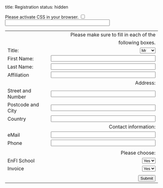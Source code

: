 title: Registration
status: hidden

<div markdown="1" >
<form id="register" name="register" action="http://vianna.de/fcgi-bin/register2-enfi2015.py" method="POST">
<!-- next few lines are to fight of unwanted bots and humans don't fill those -->
<div class="very_important">
Please activate CSS in your browser.
<input type="checkbox" name="terms">
<input type="text"size="40" maxlength="50" name="name">
</div>

|             |                                                                                                                  |
| --------    | ---------------------------------------------------------------------------------------------------------------: |
||Please make sure to fill in each of the |
|| following boxes.|
| Title:      | <select name="Title"><option>Mr</option><option>Mrs</option><option>Dr.</option><option>Prof.</option></select>  |
| First Name: | <input type="text" size="40" maxlength="50" name="FirstName">   |
| Last Name: | <input type="text" size="40" maxlength="50" name="LastName">     |
| Affiliation|  <input type="text" size="40" maxlength="50" name="Affiliation" >|
||Address:|
|Street and Number|<input type="text" size="40" maxlength="80"  name="Address" >|
|Postcode and City|<input type="text" size="40" maxlength="40" name="City" >|
|Country| <input type="text" size="40" maxlength="40" name="Country" >|
||Contact information:|
|eMail| <input type="text" size="40" maxlength="60" name="email"> |  
|Phone|<input type="text" size="40" maxlength="40" name="Phone">|
|||
||  Please choose: |
|EnFI School| <select name="EnFI_School"><option>Yes</option><option>No</option></select>|
|Invoice|<select name="Invoice"> <option>Yes</option><option>No</option></select>|
| | |
| | <input type="submit" class="btn btn-primary" value="Submit"> |



</form>
</div>


